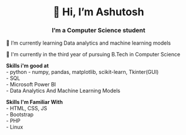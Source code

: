 <h1 align='center'> 👋 Hi, I’m Ashutosh </h1>
<h3 align='center'>  I’m a Computer Science student </h3>
<p>🌱 I’m currently learning Data analytics and machine learning models</p>
<p>🏫 I'm currently in the third year of pursuing B.Tech in Computer Science</p>
<p> 
  <b>Skills i'm good at </b> <br/>
  - python - numpy, pandas, matplotlib, scikit-learn, Tkinter(GUI) <br/>
  - SQL <br/>
  - Microsoft Power BI <br/>
  - Data Analytics And Machine Learning Models<br/>
</p>
<p>
  <b>Skills I'm Familiar With </b> <br/>
  - HTML, CSS, JS <br/>
  - Bootstrap <br/>
  - PHP <br/>
  - Linux <br/>
</p>
<!---
ashutoshdash987/ashutoshdash987 is a ✨ special ✨ repository because its `README.md` (this file) appears on your GitHub profile.
You can click the Preview link to take a look at your changes.
--->
